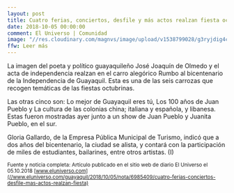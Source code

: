 ```yaml
---
layout: post
title: Cuatro ferias, conciertos, desfile y más actos realzan fiesta octubrina
date: 2018-10-05 00:00:00
comment: El Universo | Comunidad
image: "//res.cloudinary.com/magnvs/image/upload/v1538799028/g3ryjdig4cpkzrwf5qh6.jpg"
ffw: Leer más
---
```

La imagen del poeta y político guayaquileño José Joaquín de Olmedo y el acta de independencia realzan en el carro alegórico Rumbo al bicentenario de la Independencia de Guayaquil. Esta es una de las seis carrozas que recogen temáticas de las fiestas octubrinas.

Las otras cinco son: Lo mejor de Guayaquil eres tú, Los 100 años de Juan Pueblo y La cultura de las colonias china; italiana y española, y libanesa. Estas fueron mostradas ayer junto a un show de Juan Pueblo y Juanita Pueblo, en el sur.

Gloria Gallardo, de la Empresa Pública Municipal de Turismo, indicó que a dos años del bicentenario, la ciudad se alista, y contará con la participación de miles de estudiantes, bailarines, entre otros artistas. (I)

<small>Fuente y noticia completa: Artículo publicado en el sitio web de diario El Universo el 05.10.2018 [www.eluniverso.com](//www.eluniverso.com/guayaquil/2018/10/05/nota/6985409/cuatro-ferias-conciertos-desfile-mas-actos-realzan-fiesta)</small>

